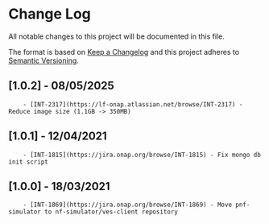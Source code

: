 # Change Log
All notable changes to this project will be documented in this file.

The format is based on [Keep a Changelog](http://keepachangelog.com/)
and this project adheres to [Semantic Versioning](http://semver.org/).

## [1.0.2] - 08/05/2025
        - [INT-2317](https://lf-onap.atlassian.net/browse/INT-2317) - Reduce image size (1.1GB -> 350MB)

## [1.0.1] - 12/04/2021
        - [INT-1815](https://jira.onap.org/browse/INT-1815) - Fix mongo db init script

## [1.0.0] - 18/03/2021
        - [INT-1869](https://jira.onap.org/browse/INT-1869) - Move pnf-simulator to nf-simulator/ves-client repository
